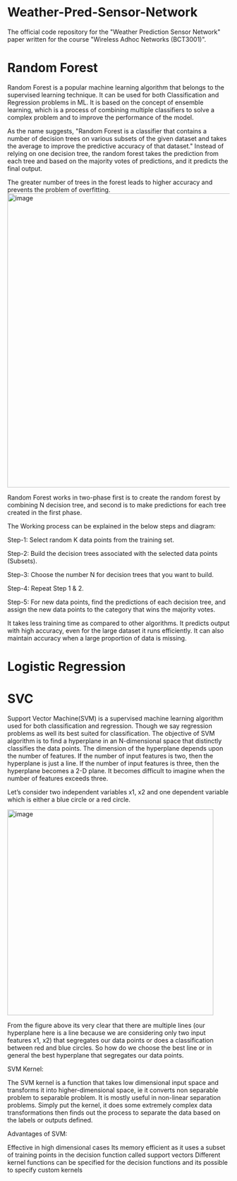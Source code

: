 # Weather-Pred-Sensor-Network
The official code repository for the "Weather Prediction Sensor Network" paper written for the course "Wireless Adhoc Networks (BCT3001)".

# Random Forest
Random Forest is a popular machine learning algorithm that belongs to the supervised learning technique. It can be used for both Classification and Regression problems in ML. It is based on the concept of ensemble learning, which is a process of combining multiple classifiers to solve a complex problem and to improve the performance of the model.

As the name suggests, "Random Forest is a classifier that contains a number of decision trees on various subsets of the given dataset and takes the average to improve the predictive accuracy of that dataset." Instead of relying on one decision tree, the random forest takes the prediction from each tree and based on the majority votes of predictions, and it predicts the final output.

The greater number of trees in the forest leads to higher accuracy and prevents the problem of overfitting.
<img width="667" alt="image" src="https://user-images.githubusercontent.com/76823502/196407394-455faf1c-fc6a-42b3-a425-e7a383d032e9.png">

Random Forest works in two-phase first is to create the random forest by combining N decision tree, and second is to make predictions for each tree created in the first phase.

The Working process can be explained in the below steps and diagram:

Step-1: Select random K data points from the training set.

Step-2: Build the decision trees associated with the selected data points (Subsets).

Step-3: Choose the number N for decision trees that you want to build.

Step-4: Repeat Step 1 & 2.

Step-5: For new data points, find the predictions of each decision tree, and assign the new data points to the category that wins the majority votes.

It takes less training time as compared to other algorithms.
It predicts output with high accuracy, even for the large dataset it runs efficiently.
It can also maintain accuracy when a large proportion of data is missing.

# Logistic Regression


# SVC

Support Vector Machine(SVM) is a supervised machine learning algorithm used for both classification and regression. Though we say regression problems as well its best suited for classification. The objective of SVM algorithm is to find a hyperplane in an N-dimensional space that distinctly classifies the data points. The dimension of the hyperplane depends upon the number of features. If the number of input features is two, then the hyperplane is just a line. If the number of input features is three, then the hyperplane becomes a 2-D plane. It becomes difficult to imagine when the number of features exceeds three. 

Let’s consider two independent variables x1, x2 and one dependent variable which is either a blue circle or a red circle.

<img width="467" alt="image" src="https://user-images.githubusercontent.com/76823502/196407789-2f9f931d-1513-45b5-bd3d-3155f9b7eceb.png">

From the figure above its very clear that there are multiple lines (our hyperplane here is a line because we are considering only two input features x1, x2) that segregates our data points or does a classification between red and blue circles. So how do we choose the best line or in general the best hyperplane that segregates our data points.

SVM Kernel:

The SVM kernel is a function that takes low dimensional input space and transforms it into higher-dimensional space, ie it converts non separable problem to separable problem. It is mostly useful in non-linear separation problems. Simply put the kernel, it does some extremely complex data transformations then finds out the process to separate the data based on the labels or outputs defined.

Advantages of SVM:

Effective in high dimensional cases
Its memory efficient as it uses a subset of training points in the decision function called support vectors
Different kernel functions can be specified for the decision functions and its possible to specify custom kernels

